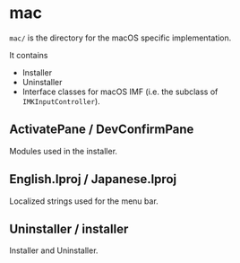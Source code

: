 # mac

`mac/` is the directory for the macOS specific implementation.

It contains

*   Installer
*   Uninstaller
*   Interface classes for macOS IMF (i.e. the subclass of `IMKInputController`).

## ActivatePane / DevConfirmPane

Modules used in the installer.

## English.lproj / Japanese.lproj

Localized strings used for the menu bar.

## Uninstaller / installer

Installer and Uninstaller.
